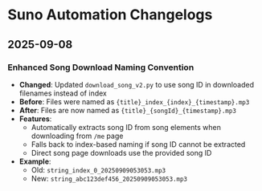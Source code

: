# Suno Automation Changelogs

## 2025-09-08

### Enhanced Song Download Naming Convention
- **Changed**: Updated `download_song_v2.py` to use song ID in downloaded filenames instead of index
- **Before**: Files were named as `{title}_index_{index}_{timestamp}.mp3`
- **After**: Files are now named as `{title}_{songId}_{timestamp}.mp3`
- **Features**:
  - Automatically extracts song ID from song elements when downloading from `/me` page
  - Falls back to index-based naming if song ID cannot be extracted
  - Direct song page downloads use the provided song ID
- **Example**: 
  - Old: `string_index_0_20250909053053.mp3`
  - New: `string_abc123def456_20250909053053.mp3`